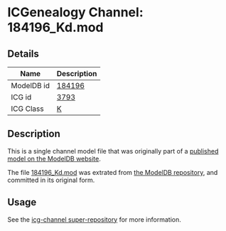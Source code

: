 # ICGenealogy Channel: 184196\_Kd.mod

## Details

Name | Description
---- | -----------
ModelDB id | [184196](http://senselab.med.yale.edu/ModelDB/ShowModel.cshtml?model=184196)
ICG id | [3793](http://icg.neurotheory.ox.ac.uk/channels/1/3793)
ICG Class | [K](http://icg.neurotheory.ox.ac.uk/channels/1)

## Description

This is a single channel model file that was originally part of a [published model on the ModelDB website](http://senselab.med.yale.edu/mModelDB/ShowModel.cshtml?model=184196).

The file [184196\_Kd.mod](184196_Kd.mod) was extrated from [the ModelDB repository](http://senselab.med.yale.edu/ModelDB/ShowModel.cshtml?model=184196), and committed in its original form.

## Usage

See the [icg-channel super-repository](https://github.com/icgenealogy/icg-channels) for more information.